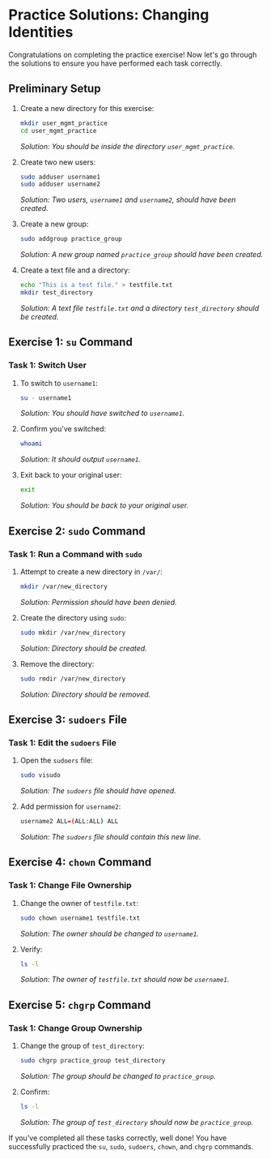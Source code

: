 # Practice Solutions: Changing Identities

Congratulations on completing the practice exercise! Now let's go through the solutions to ensure you have performed each task correctly.

## Preliminary Setup

1. Create a new directory for this exercise:

   ```bash
   mkdir user_mgmt_practice
   cd user_mgmt_practice
   ```

   _Solution: You should be inside the directory `user_mgmt_practice`._

2. Create two new users:

   ```bash
   sudo adduser username1
   sudo adduser username2
   ```

   _Solution: Two users, `username1` and `username2`, should have been created._

3. Create a new group:

   ```bash
   sudo addgroup practice_group
   ```

   _Solution: A new group named `practice_group` should have been created._

4. Create a text file and a directory:

   ```bash
   echo "This is a test file." > testfile.txt
   mkdir test_directory
   ```

   _Solution: A text file `testfile.txt` and a directory `test_directory` should be created._

## Exercise 1: `su` Command

### Task 1: Switch User

1. To switch to `username1`:

   ```bash
   su - username1
   ```

   _Solution: You should have switched to `username1`._

2. Confirm you've switched:

   ```bash
   whoami
   ```

   _Solution: It should output `username1`._

3. Exit back to your original user:

   ```bash
   exit
   ```

   _Solution: You should be back to your original user._

## Exercise 2: `sudo` Command

### Task 1: Run a Command with `sudo`

1. Attempt to create a new directory in `/var/`:

   ```bash
   mkdir /var/new_directory
   ```

   _Solution: Permission should have been denied._

2. Create the directory using `sudo`:

   ```bash
   sudo mkdir /var/new_directory
   ```

   _Solution: Directory should be created._

3. Remove the directory:

   ```bash
   sudo rmdir /var/new_directory
   ```

   _Solution: Directory should be removed._

## Exercise 3: `sudoers` File

### Task 1: Edit the `sudoers` File

1. Open the `sudoers` file:

   ```bash
   sudo visudo
   ```

   _Solution: The `sudoers` file should have opened._

2. Add permission for `username2`:

   ```bash
   username2 ALL=(ALL:ALL) ALL
   ```

   _Solution: The `sudoers` file should contain this new line._

## Exercise 4: `chown` Command

### Task 1: Change File Ownership

1. Change the owner of `testfile.txt`:

   ```bash
   sudo chown username1 testfile.txt
   ```

   _Solution: The owner should be changed to `username1`._

2. Verify:

   ```bash
   ls -l
   ```

   _Solution: The owner of `testfile.txt` should now be `username1`._

## Exercise 5: `chgrp` Command

### Task 1: Change Group Ownership

1. Change the group of `test_directory`:

   ```bash
   sudo chgrp practice_group test_directory
   ```

   _Solution: The group should be changed to `practice_group`._

2. Confirm:

   ```bash
   ls -l
   ```

   _Solution: The group of `test_directory` should now be `practice_group`._

If you've completed all these tasks correctly, well done! You have successfully practiced the `su`, `sudo`, `sudoers`, `chown`, and `chgrp` commands.
